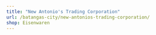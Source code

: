 ```yaml
---
title: "New Antonio's Trading Corporation"
url: /batangas-city/new-antonios-trading-corporation/
shop: Eisenwaren
---
```

